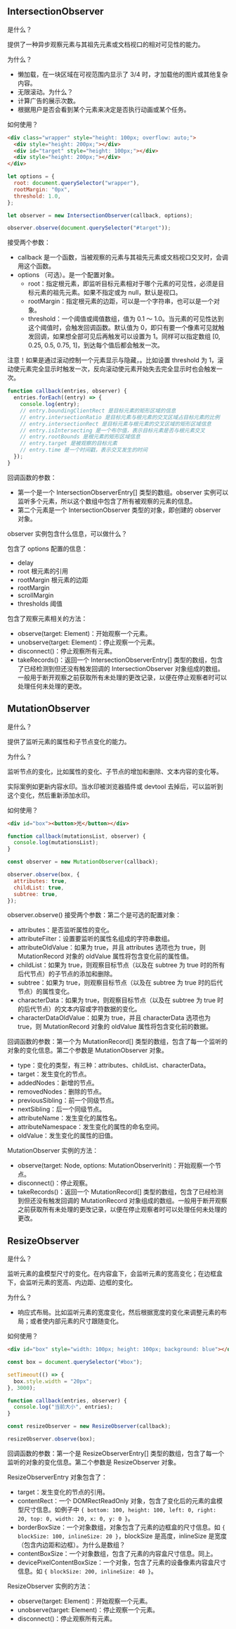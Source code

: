 ## IntersectionObserver

是什么？

提供了一种异步观察元素与其祖先元素或文档视口的相对可见性的能力。

为什么？

- 懒加载，在一块区域在可视范围内显示了 3/4 时，才加载他的图片或其他复杂内容。
- 无限滚动。为什么？
- 计算广告的展示次数。
- 根据用户是否会看到某个元素来决定是否执行动画或某个任务。

如何使用？

```html
<div class="wrapper" style="height: 100px; overflow: auto;">
  <div style="height: 200px;"></div>
  <div id="target" style="height: 100px;"></div>
  <div style="height: 200px;"></div>
</div>
```

```js
let options = {
  root: document.querySelector("wrapper"),
  rootMargin: "0px",
  threshold: 1.0,
};

let observer = new IntersectionObserver(callback, options);

observer.observe(document.querySelector("#target"));
```

接受两个参数：

- callback 是一个函数，当被观察的元素与其祖先元素或文档视口交叉时，会调用这个函数。
- options （可选）。是一个配置对象。
  - root：指定根元素，即监听目标元素相对于哪个元素的可见性，必须是目标元素的祖先元素。如果不指定或为 null，默认是视口。
  - rootMargin：指定根元素的边距，可以是一个字符串，也可以是一个对象。
  - threshold：一个阈值或阈值数组，值为 0.1 ～ 1.0。当元素的可见性达到这个阈值时，会触发回调函数。默认值为 0，即只有要一个像素可见就触发回调，如果想全部可见后再触发可以设置为 1。同样可以指定数组 [0, 0.25, 0.5, 0.75, 1]，到达每个值后都会触发一次。

注意！如果是通过滚动控制一个元素显示与隐藏，。比如设置 threshold 为 1，滚动使元素完全显示时触发一次，反向滚动使元素开始失去完全显示时也会触发一次。

```ts
function callback(entries, observer) {
  entries.forEach((entry) => {
    console.log(entry);
    // entry.boundingClientRect 是目标元素的矩形区域的信息
    // entry.intersectionRatio 是目标元素与根元素的交叉区域占目标元素的比例
    // entry.intersectionRect 是目标元素与根元素的交叉区域的矩形区域信息
    // entry.isIntersecting 是一个布尔值，表示目标元素是否与根元素交叉
    // entry.rootBounds 是根元素的矩形区域信息
    // entry.target 是被观察的目标元素
    // entry.time 是一个时间戳，表示交叉发生的时间
  });
}
```

回调函数的参数：

- 第一个是一个 IntersectionObserverEntry[] 类型的数组。observer 实例可以监听多个元素，所以这个数组中包含了所有被观察的元素的信息。
- 第二个元素是一个 IntersectionObserver 类型的对象，即创建的 observer 对象。

observer 实例包含什么信息，可以做什么？

包含了 options 配置的信息：

- delay
- root 根元素的引用
- rootMargin 根元素的边距
- rootMargin
- scrollMargin
- thresholds 阈值

包含了观察元素相关的方法：

- observe(target: Element)：开始观察一个元素。
- unobserve(target: Element)：停止观察一个元素。
- disconnect()：停止观察所有元素。
- takeRecords()：返回一个 IntersectionObserverEntry[] 类型的数组，包含了已经检测到但还没有触发回调的 IntersectionObserver 对象组成的数组。一般用于断开观察之前获取所有未处理的更改记录，以便在停止观察者时可以处理任何未处理的更改。

## MutationObserver

是什么？

提供了监听元素的属性和子节点变化的能力。

为什么？

监听节点的变化，比如属性的变化、子节点的增加和删除、文本内容的变化等。

实际案例如更新内容水印。当水印被浏览器插件或 devtool 去掉后，可以监听到这个变化，然后重新添加水印。

如何使用？

```html
<div id="box"><button>光</button></div>
```

```js
function callback(mutationsList, observer) {
  console.log(mutationsList);
}

const observer = new MutationObserver(callback);

observer.observe(box, {
  attributes: true,
  childList: true,
  subtree: true,
});
```

observer.observe() 接受两个参数：第二个是可选的配置对象：

- attributes：是否监听属性的变化。
- attributeFilter：设置要监听的属性名组成的字符串数组。
- attributeOldValue：如果为 true，并且 attributes 选项也为 true，则 MutationRecord 对象的 oldValue 属性将包含变化前的属性值。
- childList：如果为 true，则观察目标节点（以及在 subtree 为 true 时的所有后代节点）的子节点的添加和删除。
- subtree：如果为 true，则观察目标节点（以及在 subtree 为 true 时的后代节点）的属性变化。
- characterData：如果为 true，则观察目标节点（以及在 subtree 为 true 时的后代节点）的文本内容或字符数据的变化。
- characterDataOldValue：如果为 true，并且 characterData 选项也为 true，则 MutationRecord 对象的 oldValue 属性将包含变化前的数据。

回调函数的参数：第一个为 MutationRecord[] 类型的数组，包含了每一个监听的对象的变化信息。第二个参数是 MutationObserver 对象。

- type：变化的类型，有三种：attributes、childList、characterData。
- target：发生变化的节点。
- addedNodes：新增的节点。
- removedNodes：删除的节点。
- previousSibling：前一个同级节点。
- nextSibling：后一个同级节点。
- attributeName：发生变化的属性名。
- attributeNamespace：发生变化的属性的命名空间。
- oldValue：发生变化的属性的旧值。

MutationObserver 实例的方法：

- observe(target: Node, options: MutationObserverInit)：开始观察一个节点。
- disconnect()：停止观察。
- takeRecords()：返回一个 MutationRecord[] 类型的数组，包含了已经检测到但还没有触发回调的 MutationRecord 对象组成的数组。一般用于断开观察之前获取所有未处理的更改记录，以便在停止观察者时可以处理任何未处理的更改。

## ResizeObserver

是什么？

监听元素的盒模型尺寸的变化。在内容盒下，会监听元素的宽高变化；在边框盒下，会监听元素的宽高、内边距、边框的变化。

为什么？

- 响应式布局。比如监听元素的宽度变化，然后根据宽度的变化来调整元素的布局；或者使内部元素的尺寸跟随变化。

如何使用？

```html
<div id="box" style="width: 100px; height: 100px; background: blue"></div>
```

```js
const box = document.querySelector("#box");

setTimeout(() => {
  box.style.width = "20px";
}, 3000);

function callback(entries, observer) {
  console.log("当前大小", entries);
}

const resizeObserver = new ResizeObserver(callback);

resizeObserver.observe(box);
```

回调函数的参数：第一个是 ResizeObserverEntry[] 类型的数组，包含了每一个监听的对象的变化信息。第二个参数是 ResizeObserver 对象。

ResizeObserverEntry 对象包含了：

- target：发生变化的节点的引用。
- contentRect：一个 DOMRectReadOnly 对象，包含了变化后的元素的盒模型尺寸信息。如例子中 `{ bottom: 100, height: 100, left: 0, right: 20, top: 0, width: 20, x: 0, y: 0 }`。
- borderBoxSize：一个对象数组，对象包含了元素的边框盒的尺寸信息。如 `{ blockSize: 100, inlineSize: 20 }`，blockSize 是高度，inlineSize 是宽度（包含内边距和边框）。为什么是数组？
- contentBoxSize：一个对象数组，包含了元素的内容盒尺寸信息。同上。
- devicePixelContentBoxSize：一个对象，包含了元素的设备像素内容盒尺寸信息。如 `{ blockSize: 200, inlineSize: 40 }`。

ResizeObserver 实例的方法：

- observe(target: Element)：开始观察一个元素。
- unobserve(target: Element)：停止观察一个元素。
- disconnect()：停止观察所有元素。
